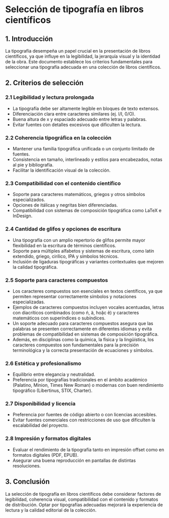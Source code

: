 # Selección de tipografía en libros científicos

## 1. Introducción
La tipografía desempeña un papel crucial en la presentación de libros científicos, ya que influye en la legibilidad, la jerarquía visual y la identidad de la obra. Este documento establece los criterios fundamentales para seleccionar una tipografía adecuada en una colección de libros científicos.

## 2. Criterios de selección

### 2.1 Legibilidad y lectura prolongada
- La tipografía debe ser altamente legible en bloques de texto extensos.
- Diferenciación clara entre caracteres similares (ej. l/I, 0/O).
- Buena altura de x y espaciado adecuado entre letras y palabras.
- Evitar fuentes con detalles excesivos que dificulten la lectura.

### 2.2 Coherencia tipográfica en la colección
- Mantener una familia tipográfica unificada o un conjunto limitado de fuentes.
- Consistencia en tamaño, interlineado y estilos para encabezados, notas al pie y bibliografía.
- Facilitar la identificación visual de la colección.

### 2.3 Compatibilidad con el contenido científico
- Soporte para caracteres matemáticos, griegos y otros símbolos especializados.
- Opciones de itálicas y negritas bien diferenciadas.
- Compatibilidad con sistemas de composición tipográfica como LaTeX e InDesign.

### 2.4 Cantidad de glifos y opciones de escritura
- Una tipografía con un amplio repertorio de glifos permite mayor flexibilidad en la escritura de términos científicos.
- Soporte para múltiples alfabetos y sistemas de escritura, como latín extendido, griego, cirílico, IPA y símbolos técnicos.
- Inclusión de ligaduras tipográficas y variantes contextuales que mejoren la calidad tipográfica.

### 2.5 Soporte para caracteres compuestos
- Los caracteres compuestos son esenciales en textos científicos, ya que permiten representar correctamente símbolos y notaciones especializadas.
- Ejemplos de caracteres compuestos incluyen vocales acentuadas, letras con diacríticos combinados (como ń, ä, hoặc ẽ) y caracteres matemáticos con superíndices o subíndices.
- Un soporte adecuado para caracteres compuestos asegura que las palabras se presenten correctamente en diferentes idiomas y evita problemas de compatibilidad en sistemas de composición tipográfica.
- Además, en disciplinas como la química, la física y la lingüística, los caracteres compuestos son fundamentales para la precisión terminológica y la correcta presentación de ecuaciones y símbolos.

### 2.6 Estética y profesionalismo
- Equilibrio entre elegancia y neutralidad.
- Preferencia por tipografías tradicionales en el ámbito académico (Palatino, Minion, Times New Roman) o modernas con buen rendimiento tipográfico (Libertinus, STIX, Charter).

### 2.7 Disponibilidad y licencia
- Preferencia por fuentes de código abierto o con licencias accesibles.
- Evitar fuentes comerciales con restricciones de uso que dificulten la escalabilidad del proyecto.

### 2.8 Impresión y formatos digitales
- Evaluar el rendimiento de la tipografía tanto en impresión offset como en formatos digitales (PDF, EPUB).
- Asegurar una buena reproducción en pantallas de distintas resoluciones.


## 3. Conclusión
La selección de tipografía en libros científicos debe considerar factores de legibilidad, coherencia visual, compatibilidad con el contenido y formatos de distribución. Optar por tipografías adecuadas mejorará la experiencia de lectura y la calidad editorial de la colección.

